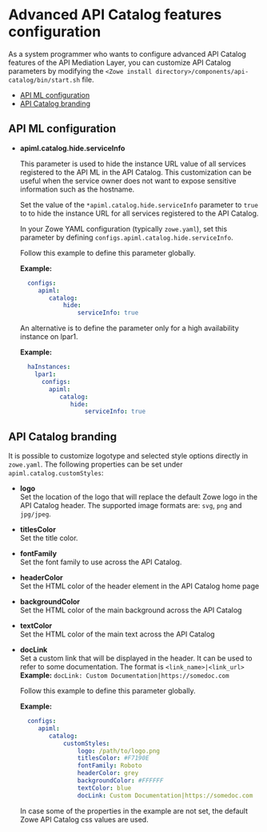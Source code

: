 <!-- omit in toc -->
# Advanced API Catalog features configuration

As a system programmer who wants to configure advanced API Catalog features of the API Mediation Layer, you can customize API Catalog parameters by modifying the `<Zowe install directory>/components/api-catalog/bin/start.sh` file.

- [API ML configuration](#api-ml-configuration)
- [API Catalog branding](#api-catalog-branding)
<!-- TODO This document should be updated to reflect the settings that can be updated in zowe.yaml -->

## API ML configuration

* **apiml.catalog.hide.serviceInfo**

  This parameter is used to hide the instance URL value of all services registered to the API ML in the API Catalog. This customization can be useful when the service owner does not want to expose sensitive information such as the hostname.  

  Set the value of the `*apiml.catalog.hide.serviceInfo` parameter to `true` to to hide the instance URL for all services registered to the API Catalog.
  
  In your Zowe YAML configuration (typically `zowe.yaml`), set this parameter by defining `configs.apiml.catalog.hide.serviceInfo`.
  
  Follow this example to define this parameter globally.

  **Example:**

    ```yaml
      configs:
         apiml:
            catalog:
                hide:
                    serviceInfo: true
    ```

  An alternative is to define the parameter only for a high availability instance on lpar1.

  **Example:**

    ```yaml
      haInstances:
        lpar1:
          configs:
            apiml:
               catalog:
                  hide:
                      serviceInfo: true
    ```

## API Catalog branding

It is possible to customize logotype and selected style options directly in `zowe.yaml`. The following properties can be set under `apiml.catalog.customStyles`:

- **logo**  
Set the location of the logo that will replace the default Zowe logo in the API Catalog header. The supported image formats are: `svg`, `png` and `jpg/jpeg`.
- **titlesColor**  
Set the title color.
- **fontFamily**  
Set the font family to use across the API Catalog.
- **headerColor**  
Set the HTML color of the header element in the API Catalog home page
- **backgroundColor**  
Set the HTML color of the main background across the API Catalog
- **textColor**  
Set the HTML color of the main text across the API Catalog
- **docLink**  
Set a custom link that will be displayed in the header. It can be used to refer to some documentation. The format is `<link_name>|<link_url>`  
    **Example:** `docLink: Custom Documentation|https://somedoc.com`

  Follow this example to define this parameter globally.

  **Example:**

    ```yaml
      configs:
         apiml:
            catalog:
                customStyles:
                    logo: /path/to/logo.png
                    titlesColor: #F7190E
                    fontFamily: Roboto
                    headerColor: grey
                    backgroundColor: #FFFFFF
                    textColor: blue
                    docLink: Custom Documentation|https://somedoc.com
    ```
  
  In case some of the properties in the example are not set, the default Zowe API Catalog css values are used.